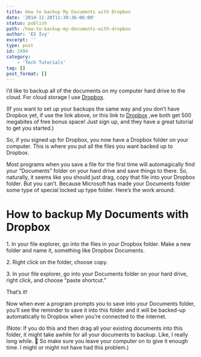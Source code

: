```yaml
---
title: How to backup My Documents with Dropbox
date: '2014-11-20T11:30:36-06:00'
status: publish
path: /how-to-backup-my-documents-with-dropbox
author: 'ES Ivy'
excerpt: ''
type: post
id: 2494
category:
    - 'Tech Tutorials'
tag: []
post_format: []
---
```

I’d like to backup all of the documents on my computer hard drive to the cloud. For cloud storage I use [Dropbox](https://db.tt/NTJdiGou).

(If you want to set up your backups the same way and you don’t have Dropbox yet, if use the link above, or this link to [Dropbox](https://db.tt/NTJdiGou) ,we both get 500 megabites of free bonus space! Just sign up, and they have a great tutorial to get you started.)

So, if you signed up for Dropbox, you now have a Dropbox folder on your computer. This is where you put all the files you want backed up to Dropbox.

Most programs when you save a file for the first time will automagically find your “Documents” folder on your hard drive and save things to there. So, naturally, it seems like you should just drag, copy that file into your Dropbox folder. But you can’t. Because Microsoft has made your Documents folder some type of special locked up type folder. Here’s the work around.

How to backup My Documents with Dropbox
=======================================

1\. In your file explorer, go into the files in your Dropbox folder. Make a new folder and name it, something like Dropbox Documents.

2\. Right click on the folder, choose copy.

3\. In your file explorer, go into your Documents folder on your hard drive, right click, and choose “paste shortcut.”

That’s it!

Now when ever a program prompts you to save into your Documents folder, you’ll see the reminder to save it into this folder and it will be backed-up automatically to Dropbox when you’re connected to the internet.

(Note: If you do this and then drag all your existing documents into this folder, it might take awhile for all your documents to backup. Like, I really long while. 🙂 So make sure you leave your computer on to give it enough time. I might or might not have had this problem.)